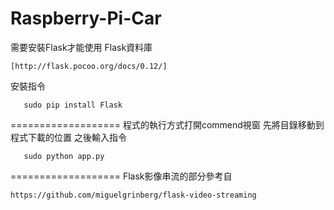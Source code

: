 # Raspberry-Pi-Car
需要安裝Flask才能使用
Flask資料庫 
```
[http://flask.pocoo.org/docs/0.12/]
```
安裝指令
```
   sudo pip install Flask
```
===================
程式的執行方式打開commend視窗
先將目錄移動到程式下載的位置
之後輸入指令
```
   sudo python app.py
```
===================
Flask影像串流的部分參考自
```
https://github.com/miguelgrinberg/flask-video-streaming
```

